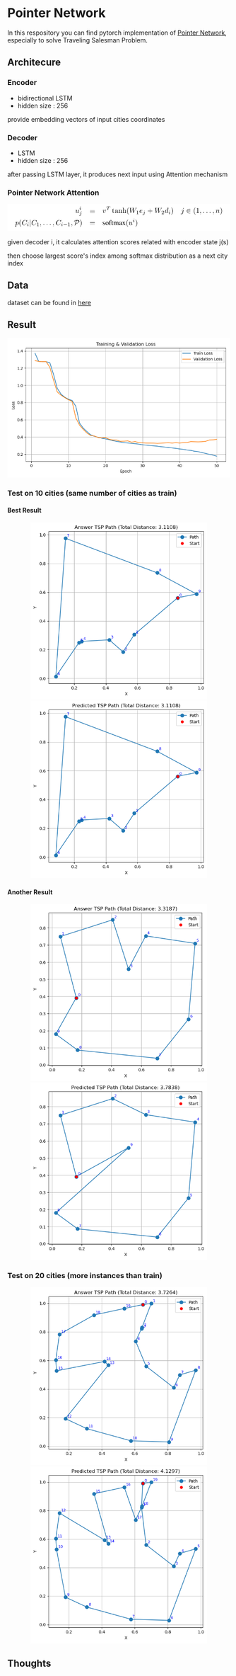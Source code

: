 # Pointer Network

In this respository you can find pytorch implementation of [Pointer Network](https://arxiv.org/abs/1506.03134), especially to solve Traveling Salesman Problem. 


## Architecure
### Encoder
* bidirectional LSTM
* hidden size : 256 

provide embedding vectors of input cities coordinates

### Decoder
* LSTM
* hidden size : 256 

after passing LSTM layer, it produces next input using Attention mechanism

### Pointer Network Attention
![attn](img/ptrnet.png)

given decoder i, it calculates attention scores related with encoder state j(s) 

then choose largest score's index among softmax distribution as a next city index

## Data
dataset can be found in [here](https://drive.google.com/drive/folders/0B2fg8yPGn2TCMzBtS0o4Q2RJaEU?resourcekey=0-46fqXNrTmcUA4MfT6GLcIg)

## Result

![Train Result](img/loss_curve.png)

### Test on 10 cities (same number of cities as train)
#### Best Result
<p align="center">
  <img src="img/tsp_10_answer_best.png" width="400"/>
  <img src="img/tsp_10_pred_best.png" width="400"/>
</p>

#### Another Result
<p align="center">
  <img src="img/tsp_10_answer.png" width="400"/>
  <img src="img/tsp_10_pred.png" width="400"/>
</p>

### Test on 20 cities (more instances than train)

<p align="center">
  <img src="img/tsp_20_answer.png" width="400"/>
  <img src="img/tsp_20_pred.png" width="400"/>
</p>

## Thoughts
